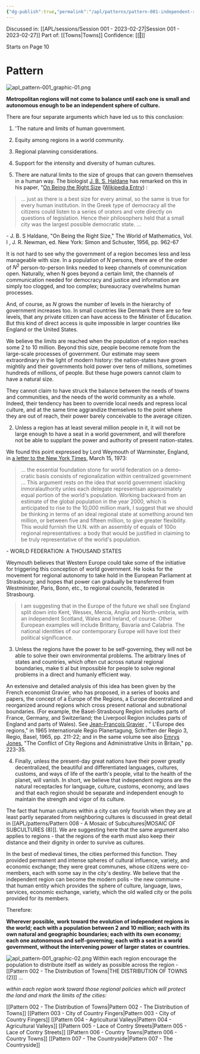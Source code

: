 ```yaml
---
{"dg-publish":true,"permalink":"/apl/patterns/pattern-001-independent-regions/"}
---
```



Discussed in: [[APL/sessions/Session 001 - 2023-02-27\|Session 001 - 2023-02-27]]
Part of: [[Towns\|Towns]]
Confidence: [[**\|**]]

Starts on Page 10

# Pattern

![apl_pattern-001_graphic-01.png](/img/user/assets/apl_pattern-001_graphic-01.png)

**Metropolitan regions will not come to balance until each one is small and autonomous enough to be an independent sphere of culture.**

There are four separate arguments which have led us to this conclusion:

1. 'The nature and limits of human government.
2. Equity among regions in a world community. 
3. Regional planning considerations. 
4. Support for the intensity and diversity of human cultures.

5. There are natural limits to the size of groups that can govern themselves in a human way. The biologist [J. B. S. Haldane](https://en.wikipedia.org/wiki/J._B._S._Haldane) has remarked on this in his paper, "[On Being the Right Size](https://web.archive.org/web/20110822151104/http://irl.cs.ucla.edu/papers/right-size.html) ([Wikipedia Entry](https://web.archive.org/web/20110822151104/http://irl.cs.ucla.edu/papers/right-size.html)) :

>  ... just as there is a best size for every animal, so the same is true for every human institution. In the Greek type of democracy all the citizens could listen to a series of orators and vote directly on questions of legislation. Hence their philosophers held that a small city was the largest possible democratic state. ... 

\- J. B. S Haldane, "On Being the Right Size," The World of Mathematics, Vol. I , J. R. Newman, ed. New York: Simon and Schuster, 1956, pp. 962-67

It is not hard to see why the government of a region becomes less and less manageable with size. In a population of $N$ persons, there are of the order of $N^2$ person-to-person links needed to keep channels of communication open. Naturally, when N goes beyond a certain limit, the channels of communication needed for democracy and justice and information are simply too clogged, and too complex; bureaucracy overwhelms human processes.

And, of course, as $N$ grows the number of levels in the hierarchy of government increases too. In small countries like Denmark there are so few levels, that any private citizen can have access to the Minister of Education. But this kind of direct access is quite impossible in larger countries like England or the United States.

We believe the limits are reached when the population of a region reaches some 2 to 10 million. Beyond this size, people become remote from the large-scale processes of government. Our estimate may seem extraordinary in the light of modern history: the nation-states have grown mightily and their governments hold power over tens of millions, sometimes hundreds of millions, of people. But these huge powers cannot claim to have a natural size.

They cannot claim to have struck the balance between the needs of towns and communities, and the needs of the world community as a whole. Indeed, their tendency has been to override local needs and repress local culture, and at the same time aggrandize themselves to the point where they are out of reach, their power barely conceivable to the average citizen.

2. Unless a region has at least several million people in it, it will not be large enough to have a seat in a world government, and will therefore not be able to supplant the power and authority of present nation-states.

We found this point expressed by Lord Weymouth of Warminster, England, in [a letter to the New York Times](https://www.nytimes.com/1973/03/15/archives/letters-to-the-editor-us-science-a-light-is-being-dimmed-to-unjam.html), March 15, 1973:

> ... the essential foundation stone for world federation on a demo- cratic basis consists of regionalization within centralized government ... This argument rests on the idea that world government islacking inmoralauthority unles each delegate representsan approximately equal portion of the world's population. Working backward from an estimate of the global population in the year 2000, which is anticipated to rise to the 10,000 million mark, I suggest that we should be thinking in terms of an ideal regional state at something around ten million, or between five and fifteen million, to give greater flexibility. This would furnish the U.N. with an assembly of equals of 100o regional representatives: a body that would be justified in claiming to be truly representative of the world's population.

\- WORLD FEDERATION: A THOUSAND STATES

Weymouth believes that Western Europe could take some of the initiative for triggering this conception of world government. He looks for the movement for regional autonomy to take hold in the European Parliament at Strasbourg; and hopes that power can gradually be transferred from Westminister, Paris, Bonn, etc., to regional councils, federated in Strasbourg.

> I am suggesting that in the Europe of the future we shall see England split down into Kent, Wessex, Mercia, Anglia and North-umbria, with an independent Scotland, Wales and Ireland, of course. Other European examples will include Brittany, Bavaria and Calabria. The national identities of our contemporary Europe will have lost their political significance.

 3. Unless the regions have the power to be self-governing, they will not be able to solve their own environmental problems. The arbitrary lines of states and countries, which often cut across natural regional boundaries, make ti al but impossible for people to solve regional problems in a direct and humanly efficient way.

An extensive and detailed analysis of this idea has been given by the French economist Gravier, who has proposed, in a series of books and papers, the concept of a Europe of the Regions, a Europe decentralized and reorganized around regions which cross present national and subnational boundaries. (For example, the Basel-Strasbourg Region includes parts of France, Germany, and Switzerland; the Liverpool Region includes parts of England and parts of Wales). See [Jean-François Gravier](https://en.wikipedia.org/wiki/Jean-Fran%C3%A7ois_Gravier) , " L'Europe des regions," in 1965 Internationale Regio Planertagung, Schriften der Regio 3, Regio, Basel, 1965, pp. 211-22; and in the same volume see also [Emrys Jones](https://en.wikipedia.org/wiki/Emrys_Jones_(geographer)), "The Conflict of City Regions and Administrative Units in Britain," pp. 223-35.

4. Finally, unless the present-day great nations have their power greatly decentralized, the beautiful and differentiated languages, cultures, customs, and ways of life of the earth's people, vital to the health of the planet, will vanish. In short, we believe that independent regions are the natural receptacles for language, culture, customs, economy, and laws and that each region should be separate and independent enough to maintain the strength and vigor of its culture.

The fact that human cultures within a city can only fourish when they are at least partly separated from neighboring cultures is discussed in great detail in [[APL/patterns/Pattern 008 - A Mosaic of Subcultures\|MOSAIC OF SUBCULTURES (8)]]. We are suggesting here that the same argument also applies to regions - that the regions of the earth must also keep their distance and their dignity in order to survive as cultures.

In the best of medieval times, the cities performed this function. They provided permanent and intense spheres of cultural influence, variety, and economic exchange; they were great communes, whose citizens were co-members, each with some say in the city's destiny. We believe that the independent region can become the modern polis - the new commune - that human entity which provides the sphere of culture, language, laws, services, economic exchange, variety, which the old walled city or the polis provided for its members.

Therefore:

**Wherever possible, work toward the evolution of independent regions in the world; each with a population between 2 and 10 million; each with its own natural and geographic boundaries; each with its own economy; each one autonomous and self-governing; each with a seat in a world government, without the intervening power of larger states or countries.**

![apl_pattern-001_graphic-02.png](/img/user/assets/apl_pattern-001_graphic-02.png)
Within each region encourage the population to distribute itself as widely as possible across the region - [[Pattern 002 - The Distribution of Towns\|THE DISTRIBUTION OF TOWNS (2)]] ...

*within each region work toward those regional policies which will protect the land and mark the limits of the cities:*

[[Pattern 002 - The Distribution of Towns\|Pattern 002 - The Distribution of Towns]]
[[Pattern 003 - City of Country Fingers\|Pattern 003 - City of Country Fingers]]
[[Pattern 004 - Agricultural Valleys\|Pattern 004 - Agricultural Valleys]]
[[Pattern 005 - Lace of Contry Streets\|Pattern 005 - Lace of Contry Streets]]
[[Pattern 006 - Country Towns\|Pattern 006 - Country Towns]]
[[Pattern 007 - The Countryside\|Pattern 007 - The Countryside]]
